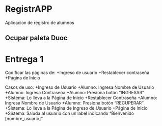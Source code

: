 # RegistrAPP
 Aplicacion de registro de alumnos

## Ocupar paleta Duoc

# Entrega 1
Codificar las páginas de: 
+Ingreso de usuario
+Restablecer contraseña
+Página de Inicio

Casos de uso:
+Ingreso de Usuario
    +Alumno: Ingresa Nombre de Usuario
    +Alumno: Ingresa Contraseña 
    +Alumno: Presiona botón “INGRESAR” 
    +Sistema: Lo lleva a la Página de Inicio 
+Restablecer Contraseña 
    +Alumno: Ingresa Nombre de Usuario 
    +Alumno: Presiona botón “RECUPERAR” 
    +Sistema: Lo lleva a la Página de Ingreso de Usuario
+Página de Inicio 
    +Sistema: Saluda al usuario con un label indicando “Bienvenido [nombre_usuario]”

